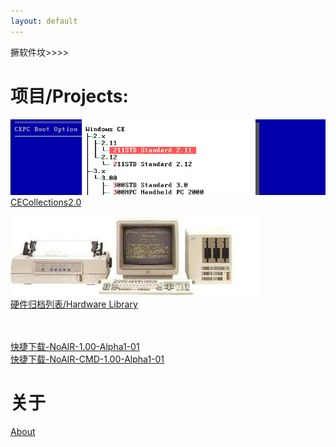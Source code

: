 ```yaml
---
layout: default
---
```


撅软件坟>>>>

# 项目/Projects:
![Branching](./assets/img/cec-title.png)<br />
[CECollections2.0](https://github.com/WindowsNT351/CE-Collections-2.0)<br />

![Branching](./pages/hardlib/ibm-5551-g/5550.jpg)<br />
[硬件归档列表/Hardware Library](./pages/hardlib/)<br />

<br /><br />
[快捷下载-NoAIR-1.00-Alpha1-01](./pages/NoAIR.exe)<br />
[快捷下载-NoAIR-CMD-1.00-Alpha1-01](./pages/NOAIR_CMD.bat)<br />

# 关于
[About](./about.html)